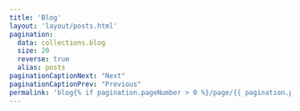 ```yaml
---
title: 'Blog'
layout: 'layout/posts.html'
pagination:
  data: collections.blog
  size: 20
  reverse: true
  alias: posts
paginationCaptionNext: "Next"
paginationCaptionPrev: "Previous"
permalink: 'blog{% if pagination.pageNumber > 0 %}/page/{{ pagination.pageNumber }}{% endif %}/index.html'
---
```

